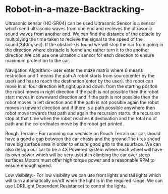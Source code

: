 # Robot-in-a-maze-Backtracking-
Ultrasonic sensor (HC-SR04) can be used
Ultrasonic Sensor is a sensor which send ultrasonic waves from one end and recieves the ultrasonic sound waves from another end. We 
can find the distance of the obtacle by multiplying the time taken to recieve the signal to the speed of the sound(340m/sec). If 
the obstacle is found we will stop the car from going in the direction where obstacle is found and rather turn it to the another 
direction.We can use one ultrasonic sensor for each direction to ensure maximum protection to the car.


Navigation Algorithm:-
user enter the maze matrix where 0 means restriction and 1 means the path.A robot starts from source(enter 
by the user) and has to reach the destination(enter by the user). the robot can move in all four direction
left,right,up and down. from the starting positon the robot moves in right direction if the path is not
possible then the robot start moves in downward direction and if the path is not possible then the robot
moves in left direction and if the path is not possible again the robot moves in upward direction and if
there is a path possible anywhere then robot move towards that path and again the recursion starts. the
recursion stop at that time when the robot reaches it destination and the total no of path and the
co-ordinates move by the robot get printed.

Rough Terrain:- For runnning our vechicle on Rouch Terrain our car should have a good a gap between the car chasis and the 
ground.The tires shoud have big surface area in order to ensure good grip to the suurface. We can also design our car to be a 4X 
Powered system where each wheel will have its own power which will be very useful in climbing the car over steep surfaces.Motors 
must offer high torque power and a reasonable RPM to ensure enough speed. 

Low visibility:-
For low visibility we can use front lights and tail lights which will turn automatically on/off when the light is in the required 
range. We can use LDR(Light Dependent Resistance) to control the lights.
